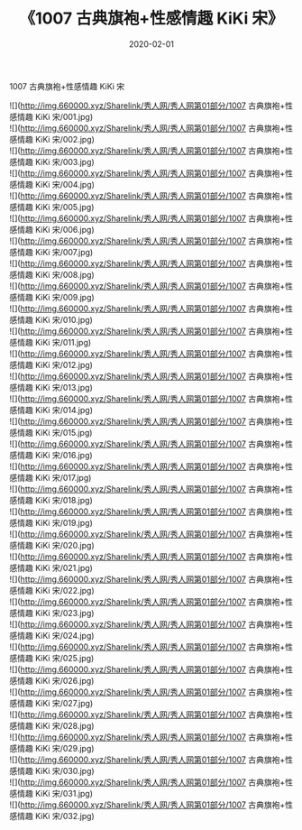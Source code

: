 ﻿---
layout: post
title:  《1007 古典旗袍+性感情趣 KiKi 宋》
date:   2020-02-01
img: http://img.660000.xyz/Sharelink/秀人网/秀人网第01部分/1007 古典旗袍+性感情趣 KiKi 宋/000.jpg
categories: [美女, 清纯, 唯美]
---

1007 古典旗袍+性感情趣 KiKi 宋

  ![](http://img.660000.xyz/Sharelink/秀人网/秀人网第01部分/1007 古典旗袍+性感情趣 KiKi 宋/001.jpg) <br> ![](http://img.660000.xyz/Sharelink/秀人网/秀人网第01部分/1007 古典旗袍+性感情趣 KiKi 宋/002.jpg) <br> ![](http://img.660000.xyz/Sharelink/秀人网/秀人网第01部分/1007 古典旗袍+性感情趣 KiKi 宋/003.jpg) <br> ![](http://img.660000.xyz/Sharelink/秀人网/秀人网第01部分/1007 古典旗袍+性感情趣 KiKi 宋/004.jpg) <br> ![](http://img.660000.xyz/Sharelink/秀人网/秀人网第01部分/1007 古典旗袍+性感情趣 KiKi 宋/005.jpg) <br> ![](http://img.660000.xyz/Sharelink/秀人网/秀人网第01部分/1007 古典旗袍+性感情趣 KiKi 宋/006.jpg) <br> ![](http://img.660000.xyz/Sharelink/秀人网/秀人网第01部分/1007 古典旗袍+性感情趣 KiKi 宋/007.jpg) <br> ![](http://img.660000.xyz/Sharelink/秀人网/秀人网第01部分/1007 古典旗袍+性感情趣 KiKi 宋/008.jpg) <br> ![](http://img.660000.xyz/Sharelink/秀人网/秀人网第01部分/1007 古典旗袍+性感情趣 KiKi 宋/009.jpg) <br> ![](http://img.660000.xyz/Sharelink/秀人网/秀人网第01部分/1007 古典旗袍+性感情趣 KiKi 宋/010.jpg) <br> ![](http://img.660000.xyz/Sharelink/秀人网/秀人网第01部分/1007 古典旗袍+性感情趣 KiKi 宋/011.jpg) <br> ![](http://img.660000.xyz/Sharelink/秀人网/秀人网第01部分/1007 古典旗袍+性感情趣 KiKi 宋/012.jpg) <br> ![](http://img.660000.xyz/Sharelink/秀人网/秀人网第01部分/1007 古典旗袍+性感情趣 KiKi 宋/013.jpg) <br> ![](http://img.660000.xyz/Sharelink/秀人网/秀人网第01部分/1007 古典旗袍+性感情趣 KiKi 宋/014.jpg) <br> ![](http://img.660000.xyz/Sharelink/秀人网/秀人网第01部分/1007 古典旗袍+性感情趣 KiKi 宋/015.jpg) <br> ![](http://img.660000.xyz/Sharelink/秀人网/秀人网第01部分/1007 古典旗袍+性感情趣 KiKi 宋/016.jpg) <br> ![](http://img.660000.xyz/Sharelink/秀人网/秀人网第01部分/1007 古典旗袍+性感情趣 KiKi 宋/017.jpg) <br> ![](http://img.660000.xyz/Sharelink/秀人网/秀人网第01部分/1007 古典旗袍+性感情趣 KiKi 宋/018.jpg) <br> ![](http://img.660000.xyz/Sharelink/秀人网/秀人网第01部分/1007 古典旗袍+性感情趣 KiKi 宋/019.jpg) <br> ![](http://img.660000.xyz/Sharelink/秀人网/秀人网第01部分/1007 古典旗袍+性感情趣 KiKi 宋/020.jpg) <br> ![](http://img.660000.xyz/Sharelink/秀人网/秀人网第01部分/1007 古典旗袍+性感情趣 KiKi 宋/021.jpg) <br> ![](http://img.660000.xyz/Sharelink/秀人网/秀人网第01部分/1007 古典旗袍+性感情趣 KiKi 宋/022.jpg) <br> ![](http://img.660000.xyz/Sharelink/秀人网/秀人网第01部分/1007 古典旗袍+性感情趣 KiKi 宋/023.jpg) <br> ![](http://img.660000.xyz/Sharelink/秀人网/秀人网第01部分/1007 古典旗袍+性感情趣 KiKi 宋/024.jpg) <br> ![](http://img.660000.xyz/Sharelink/秀人网/秀人网第01部分/1007 古典旗袍+性感情趣 KiKi 宋/025.jpg) <br> ![](http://img.660000.xyz/Sharelink/秀人网/秀人网第01部分/1007 古典旗袍+性感情趣 KiKi 宋/026.jpg) <br> ![](http://img.660000.xyz/Sharelink/秀人网/秀人网第01部分/1007 古典旗袍+性感情趣 KiKi 宋/027.jpg) <br> ![](http://img.660000.xyz/Sharelink/秀人网/秀人网第01部分/1007 古典旗袍+性感情趣 KiKi 宋/028.jpg) <br> ![](http://img.660000.xyz/Sharelink/秀人网/秀人网第01部分/1007 古典旗袍+性感情趣 KiKi 宋/029.jpg) <br> ![](http://img.660000.xyz/Sharelink/秀人网/秀人网第01部分/1007 古典旗袍+性感情趣 KiKi 宋/030.jpg) <br> ![](http://img.660000.xyz/Sharelink/秀人网/秀人网第01部分/1007 古典旗袍+性感情趣 KiKi 宋/031.jpg) <br> ![](http://img.660000.xyz/Sharelink/秀人网/秀人网第01部分/1007 古典旗袍+性感情趣 KiKi 宋/032.jpg) <br>